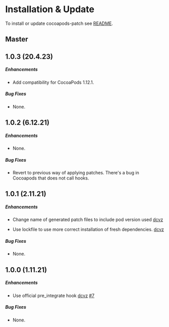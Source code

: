 # Installation & Update

To install or update cocoapods-patch see [README](https://github.com/DoubleSymmetry/cocoapods-patch).

## Master

## 1.0.3 (20.4.23)

##### Enhancements

* Add compatibility for CocoaPods 1.12.1.

##### Bug Fixes

* None.

## 1.0.2 (6.12.21)

##### Enhancements

* None.

##### Bug Fixes

* Revert to previous way of applying patches. There's a bug in Cocoapods that does not call hooks.

## 1.0.1 (2.11.21)

##### Enhancements

* Change name of generated patch files to include pod version used
  [dcvz](https://github.com/dcvz)

* Use lockfile to use more correct installation of fresh dependencies.
  [dcvz](https://github.com/dcvz)

##### Bug Fixes

* None.

## 1.0.0 (1.11.21)

##### Enhancements

* Use official pre_integrate hook
  [dcvz](https://github.com/dcvz)
  [#7](https://github.com/DoubleSymmetry/cocoapods-patch/pull/7)

##### Bug Fixes

* None.
